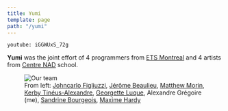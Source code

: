 ```yaml
---
title: Yumi
template: page
path: "/yumi"
---
```


`youtube: iGGWUxS_72g`

**Yumi** was the joint effort of 4 programmers from [ETS Montreal](https://etsmtl.ca) and 4 artists from [Centre NAD](https://nad.ca) school.

<figure class="float-right">
	<img src="/media/6km_team.jpg" alt="Our team">
	<figcaption>From left: <a href="https://www.linkedin.com/in/johncarlo-figliuzzi-7848069a/">Johncarlo Figliuzzi</a>, <a href="https://www.linkedin.com/in/jeromebeaulieu/">Jérôme Beaulieu</a>, <a href="https://www.linkedin.com/in/matt-morin/">Matthew Morin</a>, <a href="https://www.linkedin.com/in/kerby-tin%C3%A9us-649301a8/">Kerby Tinéus-Alexandre</a>, <a href="https://www.linkedin.com/in/georgetteluque/">Georgette Luque</a>, Alexandre Grégoire (me), <a href="https://www.linkedin.com/in/sandrine-bourgeois/">Sandrine Bourgeois</a>, <a href="https://www.linkedin.com/in/maxime-hardy-207781144/">Maxime Hardy</a></figcaption>
</figure>